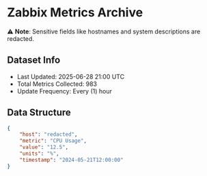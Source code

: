 # Zabbix Metrics Archive

⚠️ **Note**: Sensitive fields like hostnames and system descriptions are redacted.

## Dataset Info
- Last Updated: 2025-06-28 21:00 UTC
- Total Metrics Collected: 983
- Update Frequency: Every (1) hour

## Data Structure
```json
{
    "host": "redacted",
    "metric": "CPU Usage",
    "value": "12.5",
    "units": "%",
    "timestamp": "2024-05-21T12:00:00"
}
```
